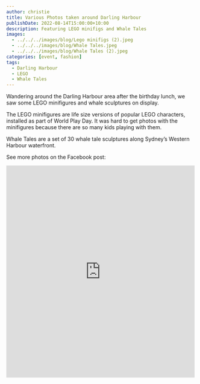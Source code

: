 ```yaml
---
author: christie
title: Various Photos taken around Darling Harbour
publishDate: 2022-08-14T15:00:00+10:00
description: Featuring LEGO minifigs and Whale Tales
images:
  - ../../../images/blog/Lego minifigs (2).jpeg
  - ../../../images/blog/Whale Tales.jpeg
  - ../../../images/blog/Whale Tales (2).jpeg
categories: [event, fashion]
tags:
  - Darling Harbour
  - LEGO
  - Whale Tales
---
```


Wandering around the Darling Harbour area after the birthday lunch, we saw some LEGO minifigures and whale sculptures on display.

The LEGO minifigures are life size versions of popular LEGO characters, installed as part of World Play Day. It was hard
to get photos with the minifigures because there are so many
kids playing with them.

Whale Tales are a set of 30 whale tale sculptures along Sydney’s Western Harbour waterfront.

See more photos on the Facebook post:

<iframe src="https://www.facebook.com/plugins/post.php?href=https%3A%2F%2Fwww.facebook.com%2Fchris1.tham%2Fposts%2Fpfbid02sbGopBe5v1o8VDuVqWZH1iH2pxeASudhGAYwy1qjMdJtygJc1fFAT6soxRaxGkZbl&show_text=true&width=500" width="500" height="562" style="border:none;overflow:hidden" scrolling="no" frameborder="0" allowfullscreen="true" allow="autoplay; clipboard-write; encrypted-media; picture-in-picture; web-share"></iframe>
